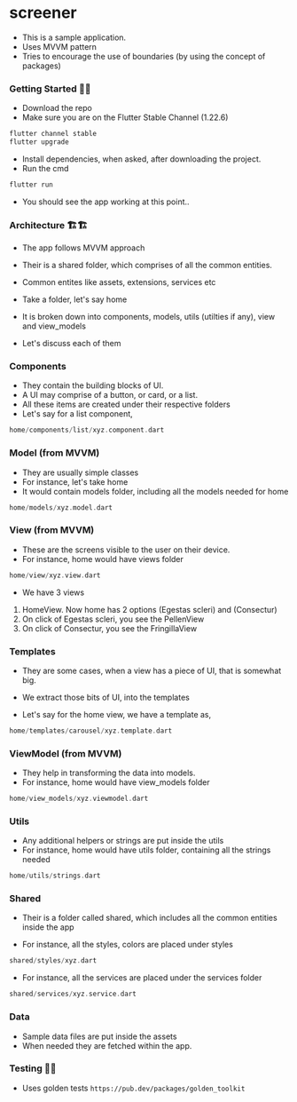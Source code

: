 # screener
- This is a sample application.
- Uses MVVM pattern
- Tries to encourage the use of boundaries (by using the concept of packages) 

### Getting Started 🎯🎯

- Download the repo
- Make sure you are on the Flutter Stable Channel (1.22.6)

```dart
flutter channel stable
flutter upgrade

```

- Install dependencies, when asked, after downloading the project.
- Run the cmd 

```dart
flutter run

```

- You should see the app working at this point..

### Architecture 🏗🏗

- The app follows MVVM approach
- Their is a shared folder, which comprises of all the common entities.
- Common entites like assets, extensions, services etc

- Take a folder, let's say home
- It is broken down into components, models, utils (utilties if any), view and view_models

- Let's discuss each of them

### Components
- They contain the building blocks of UI.
- A UI may comprise of a button, or card, or a list. 
- All these items are created under their respective folders
- Let's say for a list component,

```dart
home/components/list/xyz.component.dart

```

### Model (from MVVM)
- They are usually simple classes
- For instance, let's take home
- It would contain models folder, including all the models needed for home

```dart
home/models/xyz.model.dart

```

### View (from MVVM)
- These are the screens visible to the user on their device.
- For instance, home would have views folder

```dart
home/view/xyz.view.dart

```

- We have 3 views
1. HomeView. Now home has 2 options (Egestas scleri) and (Consectur)
2. On click of Egestas scleri, you see the PellenView
3. On click of Consectur, you see the FringillaView


### Templates
- They are some cases, when a view has a piece of UI, that is somewhat big.
- We extract those bits of UI, into the templates

- Let's say for the home view, we have a template as,

```dart
home/templates/carousel/xyz.template.dart

```

### ViewModel (from MVVM)
- They help in transforming the data into models.
- For instance, home would have view_models folder

```dart
home/view_models/xyz.viewmodel.dart

```

### Utils 
- Any additional helpers or strings are put inside the utils
- For instance, home would have utils folder, containing all the strings needed

```dart
home/utils/strings.dart

```

### Shared
- Their is a folder called shared, which includes all the common entities inside the app

- For instance, all the styles, colors are placed under styles

```dart
shared/styles/xyz.dart

```

- For instance, all the services are placed under the services folder

```dart
shared/services/xyz.service.dart

```

### Data
- Sample data files are put inside the assets
- When needed they are fetched within the app.

### Testing 🧐🧐
- Uses golden tests `https://pub.dev/packages/golden_toolkit`
